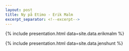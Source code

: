 ```yaml
---
layout: post
title: Ny på Etimo - Erik Malm
excerpt_separator: <!--excerpt-->
---
```


{% include presentation.html data=site.data.erikmalm %}

{% include presentation.html data=site.data.jenshunt %}